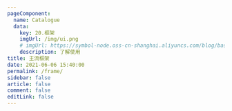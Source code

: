 ```yaml
---
pageComponent:
  name: Catalogue
  data:
    key: 20.框架
    imgUrl: /img/ui.png
    # imgUrl: https://symbol-node.oss-cn-shanghai.aliyuncs.com/blog/basic/speak_tucao.png
    description: 了解使用
title: 主流框架
date: 2021-06-06 15:40:00
permalink: /frame/
sidebar: false
article: false
comment: false
editLink: false
---
```

